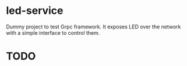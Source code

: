 # led-service

Dummy project to test Grpc framework.
It exposes LED over the network with a simple interface to control them.

# TODO

